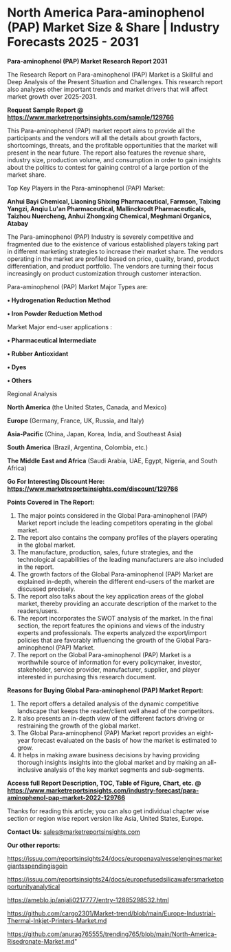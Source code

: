# North America Para-aminophenol (PAP) Market Size & Share | Industry Forecasts 2025 - 2031

<strong>Para-aminophenol (PAP) Market Research Report 2031</strong>

The Research Report on Para-aminophenol (PAP) Market is a Skillful and Deep Analysis of the Present Situation and Challenges. This research report also analyzes other important trends and market drivers that will affect market growth over 2025-2031.

<strong>Request Sample Report @ <a href=https://www.marketreportsinsights.com/sample/129766>https://www.marketreportsinsights.com/sample/129766</a></strong>

This Para-aminophenol (PAP) market report aims to provide all the participants and the vendors will all the details about growth factors, shortcomings, threats, and the profitable opportunities that the market will present in the near future. The report also features the revenue share, industry size, production volume, and consumption in order to gain insights about the politics to contest for gaining control of a large portion of the market share.

Top Key Players in the Para-aminophenol (PAP) Market:

<strong>Anhui Bayi Chemical, Liaoning Shixing Pharmaceutical, Farmson, Taixing Yangzi, Anqiu Lu'an Pharmaceutical, Mallinckrodt Pharmaceuticals, Taizhou Nuercheng, Anhui Zhongxing Chemical, Meghmani Organics, Atabay</strong>

The Para-aminophenol (PAP) Industry is severely competitive and fragmented due to the existence of various established players taking part in different marketing strategies to increase their market share. The vendors operating in the market are profiled based on price, quality, brand, product differentiation, and product portfolio. The vendors are turning their focus increasingly on product customization through customer interaction.

Para-aminophenol (PAP) Market Major Types are:

<strong>• Hydrogenation Reduction Method

• Iron Powder Reduction Method</strong>

Market Major end-user applications :

<strong>• Pharmaceutical Intermediate

• Rubber Antioxidant

• Dyes

• Others</strong>

Regional Analysis

</u><strong><b>North America</b></strong> (the United States, Canada, and Mexico)

<strong><b>Europe </b></strong>(Germany, France, UK, Russia, and Italy)

<strong><b>Asia-Pacific</b></strong> (China, Japan, Korea, India, and Southeast Asia)

<strong><b>South America</b></strong> (Brazil, Argentina, Colombia, etc.)

<strong><b>The Middle East and Africa</b></strong> (Saudi Arabia, UAE, Egypt, Nigeria, and South Africa)

<strong>Go For Interesting Discount Here: <a href=https://www.marketreportsinsights.com/discount/129766>https://www.marketreportsinsights.com/discount/129766</a></strong>

<strong>Points Covered in The Report:</strong>
<ol>
  <li>The major points considered in the Global Para-aminophenol (PAP) Market report include the leading competitors operating in the global market.</li>
  <li>The report also contains the company profiles of the players operating in the global market.</li>
  <li>The manufacture, production, sales, future strategies, and the technological capabilities of the leading manufacturers are also included in the report.</li>
  <li>The growth factors of the Global Para-aminophenol (PAP) Market are explained in-depth, wherein the different end-users of the market are discussed precisely.</li>
  <li>The report also talks about the key application areas of the global market, thereby providing an accurate description of the market to the readers/users.</li>
  <li>The report incorporates the SWOT analysis of the market. In the final section, the report features the opinions and views of the industry experts and professionals. The experts analyzed the export/import policies that are favorably influencing the growth of the Global Para-aminophenol (PAP) Market.</li>
  <li>The report on the Global Para-aminophenol (PAP) Market is a worthwhile source of information for every policymaker, investor, stakeholder, service provider, manufacturer, supplier, and player interested in purchasing this research document.</li>
</ol>
<strong>Reasons for Buying Global Para-aminophenol (PAP) Market Report:</strong>

<ol>
  <li>The report offers a detailed analysis of the dynamic competitive landscape that keeps the reader/client well ahead of the competitors.</li>
  <li>It also presents an in-depth view of the different factors driving or restraining the growth of the global market.</li>
  <li>The Global Para-aminophenol (PAP) Market report provides an eight-year forecast evaluated on the basis of how the market is estimated to grow.</li>
  <li>It helps in making aware business decisions by having providing thorough insights insights into the global market and by making an all-inclusive analysis of the key market segments and sub-segments.</li>
</ol>
<strong>Access full Report Description, TOC, Table of Figure, Chart, etc. @ <a href=https://www.marketreportsinsights.com/industry-forecast/para-aminophenol-pap-market-2022-129766>https://www.marketreportsinsights.com/industry-forecast/para-aminophenol-pap-market-2022-129766</a></strong>


Thanks for reading this article; you can also get individual chapter wise section or region wise report version like Asia, United States, Europe.

<strong>Contact Us:</strong>
sales@marketreportsinsights.com

<strong>Our other reports:</strong>

<a href=https://issuu.com/reportsinsights24/docs/europenavalvesselenginesmarketgiantsspendingisgoin>https://issuu.com/reportsinsights24/docs/europenavalvesselenginesmarketgiantsspendingisgoin</a>

<a href=https://issuu.com/reportsinsights24/docs/europefusedsilicawafersmarketopportunityanalytical>https://issuu.com/reportsinsights24/docs/europefusedsilicawafersmarketopportunityanalytical</a>

<a href=https://ameblo.jp/anjali0217777/entry-12885298532.html>https://ameblo.jp/anjali0217777/entry-12885298532.html</a>

<a href=https://github.com/cargo2301/Market-trend/blob/main/Europe-Industrial-Thermal-Inkjet-Printers-Market.md>https://github.com/cargo2301/Market-trend/blob/main/Europe-Industrial-Thermal-Inkjet-Printers-Market.md</a>

<a href=https://github.com/anurag765555/trending765/blob/main/North-America-Risedronate-Market.md>https://github.com/anurag765555/trending765/blob/main/North-America-Risedronate-Market.md</a>"
